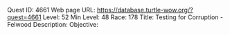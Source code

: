 Quest ID: 4661
Web page URL: https://database.turtle-wow.org/?quest=4661
Level: 52
Min Level: 48
Race: 178
Title: Testing for Corruption - Felwood
Description: 
Objective: 
